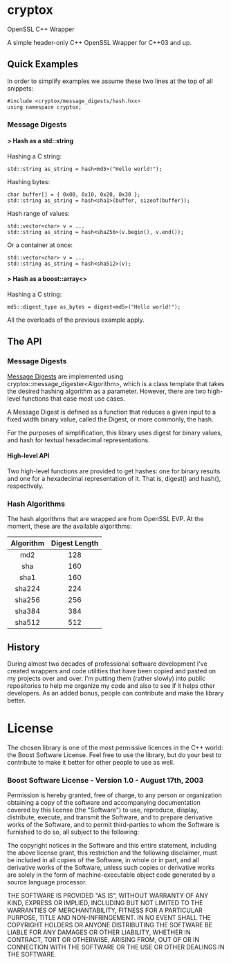 # cryptox

OpenSSL C++ Wrapper

A simple header-only C++ OpenSSL Wrapper for C++03 and up.

## Quick Examples

In order to simplify examples we assume these two lines at the top of all snippets:

```
#include <cryptox/message_digests/hash.hxx>
using namespace cryptox;
```

### Message Digests

#### > Hash as a std::string

Hashing a C string:

```
std::string as_string = hash<md5>("Hello world!");
```

Hashing bytes:

```
char buffer[] = { 0x00, 0x10, 0x20, 0x30 };
std::string as_string = hash<sha1>(buffer, sizeof(buffer));
```

Hash range of values:

```
std::vector<char> v = ...
std::string as_string = hash<sha256>(v.begin(), v.end());
```

Or a container at once:

```
std::vector<char> v = ...
std::string as_string = hash<sha512>(v);
```

#### > Hash as a boost::array<>

Hashing a C string:

```
md5::digest_type as_bytes = digest<md5>("Hello world!");
```

All the overloads of the previous example apply.

## The API

### Message Digests

[Message Digests](https://en.wikipedia.org/wiki/Cryptographic_hash_function) are implemented using cryptox::message_digester\<Algorithm\>, which is a class template that takes the desired hashing algorithm as a parameter. However, there are two high-level functions that ease most use cases.

A Message Digest is defined as a function that reduces a given input to a fixed width binary value, called the Digest, or more commonly, the hash.

For the purposes of simplification, this library uses digest for binary values, and hash for textual hexadecimal representations.

#### High-level API

Two high-level functions are provided to get hashes: one for binary results and one for a hexadecimal representation of it. That is, digest<Algorithm>() and hash<Algorithm>(), respectively.

### Hash Algorithms

The hash algorithms that are wrapped are from OpenSSL EVP. At the moment, these are the available algorithms:

| **Algorithm** | **Digest Length** |
|:-------------:|:-----------------:|
|      md2      |        128        |
|      sha      |        160        |
|      sha1     |        160        |
|     sha224    |        224        |
|     sha256    |        256        |
|     sha384    |        384        |
|     sha512    |        512        |

## History
During almost two decades of professional software development I've created wrappers and code utilities that have been copied and pasted on my projects over and over. I'm putting them (rather slowly) into public repositories to help me organize my code and also to see if it helps other developers. As an added bonus, people can contribute and make the library better.

# License

The chosen library is one of the most permissive licences in the C++ world: the Boost Software License. Feel free to use the library, but do your best to contribute to make it better for other people to use as well.

### Boost Software License - Version 1.0 - August 17th, 2003

Permission is hereby granted, free of charge, to any person or organization
obtaining a copy of the software and accompanying documentation covered by
this license (the "Software") to use, reproduce, display, distribute,
execute, and transmit the Software, and to prepare derivative works of the
Software, and to permit third-parties to whom the Software is furnished to
do so, all subject to the following:

The copyright notices in the Software and this entire statement, including
the above license grant, this restriction and the following disclaimer,
must be included in all copies of the Software, in whole or in part, and
all derivative works of the Software, unless such copies or derivative
works are solely in the form of machine-executable object code generated by
a source language processor.

THE SOFTWARE IS PROVIDED "AS IS", WITHOUT WARRANTY OF ANY KIND, EXPRESS OR
IMPLIED, INCLUDING BUT NOT LIMITED TO THE WARRANTIES OF MERCHANTABILITY,
FITNESS FOR A PARTICULAR PURPOSE, TITLE AND NON-INFRINGEMENT. IN NO EVENT
SHALL THE COPYRIGHT HOLDERS OR ANYONE DISTRIBUTING THE SOFTWARE BE LIABLE
FOR ANY DAMAGES OR OTHER LIABILITY, WHETHER IN CONTRACT, TORT OR OTHERWISE,
ARISING FROM, OUT OF OR IN CONNECTION WITH THE SOFTWARE OR THE USE OR OTHER
DEALINGS IN THE SOFTWARE.
